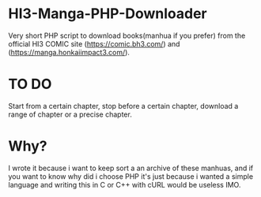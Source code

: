 # HI3-Manga-PHP-Downloader
Very short PHP script to download books(manhua if you prefer) from the official HI3 COMIC site (https://comic.bh3.com/) and (https://manga.honkaiimpact3.com/).

# TO DO
Start from a certain chapter, stop before a certain chapter, download a range of chapter or a precise chapter.

# Why?
I wrote it because i want to keep sort a an archive of these manhuas, and if you want to know why did i choose PHP it's just because i wanted a simple language and writing this in C or C++ with cURL would be useless IMO.
